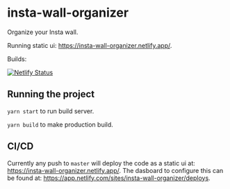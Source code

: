 # insta-wall-organizer
Organize your Insta wall.

Running static ui:  https://insta-wall-organizer.netlify.app/. 

Builds:

[![Netlify Status](https://api.netlify.com/api/v1/badges/9c25ea67-c8e4-4ea5-b6cb-73a726bf7dea/deploy-status)](https://app.netlify.com/sites/insta-wall-organizer/deploys)

## Running the project
`yarn start` to run build server.

`yarn build` to make production build.

## CI/CD
Currently any push to `master` will deploy the code as a static ui at: https://insta-wall-organizer.netlify.app/.
The dasboard to configure this can be found at: https://app.netlify.com/sites/insta-wall-organizer/deploys.
